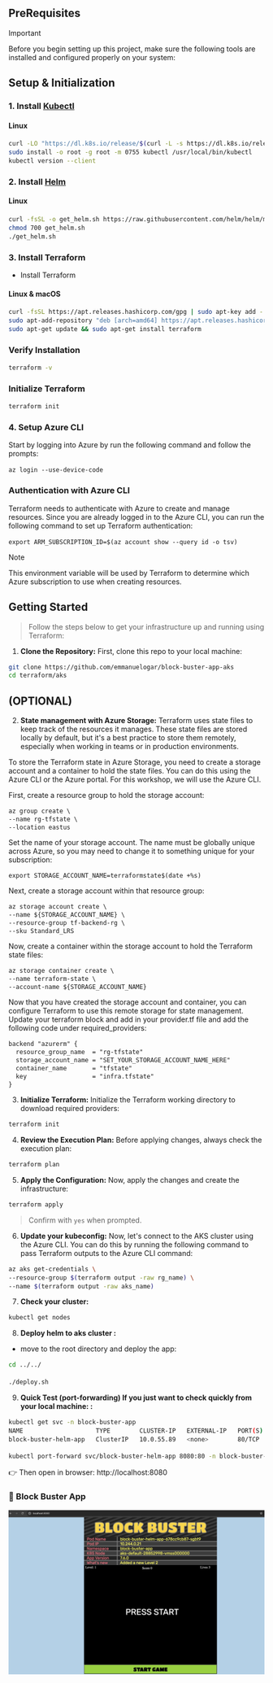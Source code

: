 
## PreRequisites

> [!IMPORTANT]  
> Before you begin setting up this project, make sure the following tools are installed and configured properly on your system:

## Setup & Initialization <br/>

### 1. Install [Kubectl](https://kubernetes.io/docs/tasks/tools/#kubectl)
#### Linux
```bash
curl -LO "https://dl.k8s.io/release/$(curl -L -s https://dl.k8s.io/release/stable.txt)/bin/linux/amd64/kubectl"
sudo install -o root -g root -m 0755 kubectl /usr/local/bin/kubectl
kubectl version --client
```
### 2. Install [Helm](https://helm.sh/docs/intro/install/)
#### Linux
```bash
curl -fsSL -o get_helm.sh https://raw.githubusercontent.com/helm/helm/main/scripts/get-helm-3
chmod 700 get_helm.sh
./get_helm.sh
```
### 3. Install Terraform
* Install Terraform<br/>
#### Linux & macOS
```bash
curl -fsSL https://apt.releases.hashicorp.com/gpg | sudo apt-key add -
sudo apt-add-repository "deb [arch=amd64] https://apt.releases.hashicorp.com $(lsb_release -cs) main"
sudo apt-get update && sudo apt-get install terraform
```
### Verify Installation
```bash
terraform -v
```
### Initialize Terraform
```bash
terraform init
```
### 4. Setup Azure CLI
Start by logging into Azure by run the following command and follow the prompts:

```az login --use-device-code```

###  Authentication with Azure CLI
Terraform needs to authenticate with Azure to create and manage resources. Since you are already logged in to the Azure CLI, you can run the following command to set up Terraform authentication:

```export ARM_SUBSCRIPTION_ID=$(az account show --query id -o tsv)```

> [!NOTE] 
> This environment variable will be used by Terraform to determine which Azure subscription to use when creating resources.

## Getting Started

> Follow the steps below to get your infrastructure up and running using Terraform:<br/>

1. **Clone the Repository:**
First, clone this repo to your local machine:<br/>
```bash
git clone https://github.com/emmanuelogar/block-buster-app-aks
cd terraform/aks
```
## (OPTIONAL)
2. **State management with Azure Storage:**
Terraform uses state files to keep track of the resources it manages. These state files are stored locally by default, but it's a best practice to store them remotely, especially when working in teams or in production environments.

To store the Terraform state in Azure Storage, you need to create a storage account and a container to hold the state files. You can do this using the Azure CLI or the Azure portal. For this workshop, we will use the Azure CLI.

First, create a resource group to hold the storage account:
```
az group create \
--name rg-tfstate \
--location eastus
```
Set the name of your storage account. The name must be globally unique across Azure, so you may need to change it to something unique for your subscription:
```
export STORAGE_ACCOUNT_NAME=terraformstate$(date +%s)
```
Next, create a storage account within that resource group:
```
az storage account create \
--name ${STORAGE_ACCOUNT_NAME} \
--resource-group tf-backend-rg \
--sku Standard_LRS
```
Now, create a container within the storage account to hold the Terraform state files:
```
az storage container create \
--name terraform-state \
--account-name ${STORAGE_ACCOUNT_NAME}
```
Now that you have created the storage account and container, you can configure Terraform to use this remote storage for state management. Update your terraform block and add in your provider.tf file and add the following code under required_providers:
```
backend "azurerm" {
  resource_group_name  = "rg-tfstate"
  storage_account_name = "SET_YOUR_STORAGE_ACCOUNT_NAME_HERE"
  container_name       = "tfstate"
  key                  = "infra.tfstate"
}
```

3. **Initialize Terraform:**
Initialize the Terraform working directory to download required providers:
```bash
terraform init
```
4. **Review the Execution Plan:**
Before applying changes, always check the execution plan:
```bash
terraform plan
```
5. **Apply the Configuration:**
Now, apply the changes and create the infrastructure:
```bash
terraform apply
```
> Confirm with `yes` when prompted.

6. **Update your kubeconfig:**
Now, let's connect to the AKS cluster using the Azure CLI. You can do this by running the following command to pass Terraform outputs to the Azure CLI command:
```bash
az aks get-credentials \
--resource-group $(terraform output -raw rg_name) \
--name $(terraform output -raw aks_name)
```
7. **Check your cluster:**
```bash
kubectl get nodes
```
8. **Deploy helm to aks cluster :**
- move to the root directory and deploy the app:

```bash
cd ../../

./deploy.sh
```
9. **Quick Test (port-forwarding) If you just want to check quickly from your local machine: :**
```bash
kubectl get svc -n block-buster-app                             
NAME                    TYPE        CLUSTER-IP   EXTERNAL-IP   PORT(S)   AGE
block-buster-helm-app   ClusterIP   10.0.55.89   <none>        80/TCP    61s

kubectl port-forward svc/block-buster-helm-app 8080:80 -n block-buster-app
```
👉 Then open in browser:
http://localhost:8080

### 📌 Block Buster App
![Blockbuster app](./public/blockbuster.jpg)